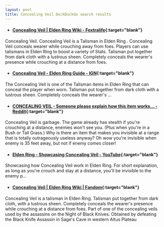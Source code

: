 ```yaml
---
layout: post
title: Concealing Veil DuckDuckGo search results
---
```

* #### [Concealing Veil | Elden Ring Wiki - Fextralife](https://eldenring.wiki.fextralife.com/concealing+veil){:target="blank"}
Concealing Veil. Concealing Veil is a Talisman in Elden Ring . Concealing Veil conceals wearer while crouching away from foes. Players can use talismans in Elden Ring to boost a variety of Stats. Talisman put together from dark cloth with a lustrous sheen. Completely conceals the wearer's presence while crouching at a distance from foes.
* #### [Concealing Veil - Elden Ring Guide - IGN](https://www.ign.com/wikis/elden-ring/Concealing_Veil){:target="blank"}
The Concealing Veil is one of the Talisman items in Elden Ring that can conceal the player when worn. Talisman put together from dark cloth with a lustrous sheen. Completely conceals the wearer's ...
* #### [CONCEALING VEIL - Someone please explain how this item works... - Reddit](https://www.reddit.com/r/Eldenring/comments/t4i4xw/concealing_veil_someone_please_explain_how_this/){:target="blank"}
Concealing Veil is garbage. The game already has stealth if you're crouching at a distance, enemies won't see you. (Plus when you're in a Bush or Tall Grass.) Why is there an item that makes you invisible at a range that is totally outrageously useless anyway? Oh wow you're invisible when enemy is 35 feet away, but not if enemy comes closer!
* #### [Elden Ring - Showcasing Concealing Veil - YouTube](https://www.youtube.com/watch?v=TNpUUsTmtG8){:target="blank"}
Showcasing how Concealing Veil work in Elden Ring. For short explanation, as long as you're crouch and stay at a distance, you'll be invisible to the enemy p...
* #### [Concealing Veil | Elden Ring Wiki | Fandom](https://eldenring.fandom.com/wiki/Concealing_Veil){:target="blank"}
Concealing Veil is a talisman in Elden Ring. Talisman put together from dark cloth, with a lustrous sheen. Completely conceals the wearer's presence while crouching at a distance from foes. Part of one of the concealing veils used by the assassins on the Night of Black Knives. Obtained by defeating the Black Knife Assassin in Sage's Cave in western Altus Plateau
